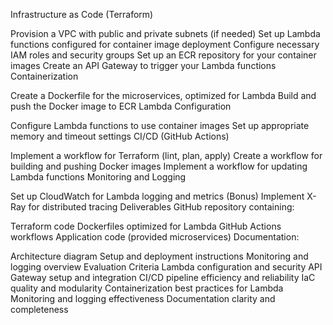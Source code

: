 Infrastructure as Code (Terraform)

Provision a VPC with public and private subnets (if needed)
Set up Lambda functions configured for container image deployment
Configure necessary IAM roles and security groups
Set up an ECR repository for your container images
Create an API Gateway to trigger your Lambda functions
Containerization

Create a Dockerfile for the microservices, optimized for Lambda
Build and push the Docker image to ECR
Lambda Configuration

Configure Lambda functions to use container images
Set up appropriate memory and timeout settings
CI/CD (GitHub Actions)

Implement a workflow for Terraform (lint, plan, apply)
Create a workflow for building and pushing Docker images
Implement a workflow for updating Lambda functions
Monitoring and Logging

Set up CloudWatch for Lambda logging and metrics
(Bonus) Implement X-Ray for distributed tracing
Deliverables
GitHub repository containing:

Terraform code
Dockerfiles optimized for Lambda
GitHub Actions workflows
Application code (provided microservices)
Documentation:

Architecture diagram
Setup and deployment instructions
Monitoring and logging overview
Evaluation Criteria
Lambda configuration and security
API Gateway setup and integration
CI/CD pipeline efficiency and reliability
IaC quality and modularity
Containerization best practices for Lambda
Monitoring and logging effectiveness
Documentation clarity and completeness
